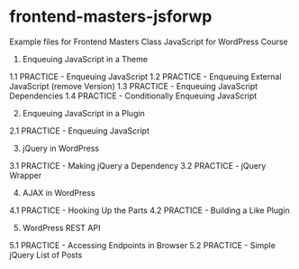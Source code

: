 # frontend-masters-jsforwp
Example files for Frontend Masters Class JavaScript for WordPress Course

1. Enqueuing JavaScript in a Theme

1.1 PRACTICE - Enqueuing JavaScript
1.2 PRACTICE - Enqueuing External JavaScript (remove Version)
1.3 PRACTICE - Enqueuing JavaScript Dependencies
1.4 PRACTICE - Conditionally Enqueuing JavaScript

2. Enqueuing JavaScript in a Plugin

2.1 PRACTICE - Enqueuing JavaScript

3. jQuery in WordPress

3.1 PRACTICE - Making jQuery a Dependency
3.2 PRACTICE - jQuery Wrapper

4. AJAX in WordPress

4.1 PRACTICE - Hooking Up the Parts
4.2 PRACTICE - Building a Like Plugin

5. WordPress REST API

5.1 PRACTICE - Accessing Endpoints in Browser
5.2 PRACTICE - Simple jQuery List of Posts
